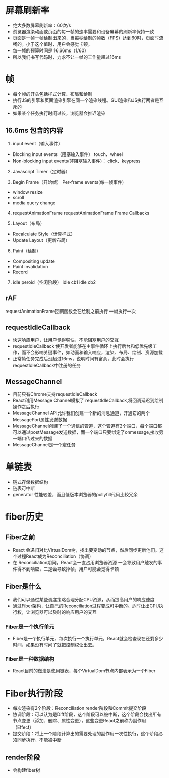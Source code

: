 # 屏幕刷新率
- 绝大多数屏幕刷新率：60次/s
- 浏览器渲染动画或页面的每一帧的速率需要和设备屏幕的刷新率保持一致
- 页面是一帧一帧绘制出来的，当每秒绘制的帧数（FPS）达到60时，页面时流畅的。小于这个值时，用户会感觉卡顿。
- 每一帧的预算时间是 16.66ms（1/60）
- 所以我们书写代码时，力求不让一帧的工作量超过16ms

# 帧
* 每个帧的开头包括样式计算、布局和绘制
* 执行JS的引擎和页面渲染引擎在同一个渲染线程。GUI渲染和JS执行两者是互斥的
* 如果某个任务执行时间过长，浏览器会推迟渲染

## 16.6ms 包含的内容
1. input event（输入事件）
- Blocking input events（阻塞输入事件）
touch、wheel
- Non-blocking input events(非阻塞输入事件)：
click、keypress

2. Javascript
Timer（定时器）

3. Begin Frame（开始帧）
Per-frame events(每一帧事件)
- window resize
- scroll
- media query change

4. requestAnimationFrame
requestAnimationFrame Frame Callbacks

5. Layout（布局）
- Recalculate Style（计算样式）
- Update Layout（更新布局）

6. Paint（绘制）
- Compositing update
- Paint invalidation
- Record

7. idle peroid（空闲阶段）
idle cb1
idle cb2 

## rAF

requestAnimationFrame回调函数会在绘制之前执行
一帧执行一次

## requestIdleCallback
- 快速响应用户，让用户觉得够快，不能阻塞用户的交互
- requestIdleCallback 使开发者能够在主事件循环上执行后台和低优先级工作，而不会影响关键事件，如动画和输入响应，渲染、布局、绘制、资源加载
- 正常帧任务完成后没超过16ms，说明时间有富余，此时会执行 requestIdleCallback中注册的任务

## MessageChannel
- 目前只有Chrome支持requestIdleCallback
- React利用Message Channel模拟了 requestIdleCallback,将回调延迟到绘制操作之后执行
- MessageChannel API允许我们创建一个新的消息通道，开通它的两个MessagePort属性发送数据
- MessageChannel创建了一个通信的管道，这个管道有2个端口，每个端口都可以通过postMessage发送数据，而一个端口只要绑定了onmessage,接收另一端口传过来的数据
- MessageChannel是一个宏任务

# 单链表
- 链式存储数据结构
- 链表可中断
- generator 性能较差，而且低版本浏览器的pollyfill代码比较冗余 

# fiber历史
## Fiber之前
- React 会递归对比VirtualDom树，找出要变动的节点，然后同步更新他们。这个过程React成为Reconciliation（协调）
- 在 Reconciliation期间，React会一直占用浏览器资源 一会导致用户触发的事件得不到响应，二是会导致掉帧，用户可能会觉得卡顿

## Fiber是什么
- 我们可以通过某些调度策略合理分配CPU资源，从而提高用户的响应速度
- 通过Fiber架构，让自己的Reconciliation过程变成可中断的。适时让出CPU执行权，让浏览器可以及时的响应用户的交互

### Fiber是一个执行单元
- Fiber是一个执行单元，每次执行一个执行单元，React就会检查现在还剩多少时间，如果没有时间了就把控制权让出去。

### Fiber是一种数据结构
- React目前的做法是使用链表，每个VirtualDom节点内部表示为一个Fiber

# Fiber执行阶段
- 每次渲染有2个阶段：Reconciliation render阶段和Commit提交阶段
- 协调阶段：可以认为是Diff阶段，这个阶段可以被中断，这个阶段会找出所有节点变更（添加、删除、属性变更），这些变更React之前称为副作用（Effect）
- 提交阶段：将上一个阶段计算出的需要处理的副作用一次性执行，这个阶段必须同步执行，不能被中断

## render阶段
- 会构建fiber树